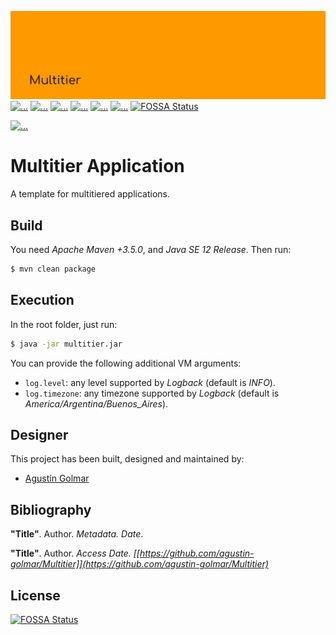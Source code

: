 [![...](.resource/image/readme-header.svg)](https://github.com/agustin-golmar/Multitier)
[![...](https://img.shields.io/badge/Java-v12-red.svg?logo=java&logoColor=white)](https://www.oracle.com/technetwork/java/javase/downloads/index.html)
[![...](https://img.shields.io/github/issues/agustin-golmar/Multitier?color=purple&label=issues&logo=git&logoColor=white)](https://github.com/agustin-golmar/Multitier/issues)
[![...](https://img.shields.io/badge/release-v0.0.0-blue.svg)](https://github.com/agustin-golmar/Multitier/releases)
[![...](https://www.travis-ci.com/agustin-golmar/Multitier.svg?branch=master)](https://www.travis-ci.com/agustin-golmar/Multitier)
[![...](https://snyk.io/test/github/agustin-golmar/Multitier/badge.svg?targetFile=pom.xml)](https://snyk.io/test/github/agustin-golmar/Multitier?targetFile=pom.xml)
[![...](https://codecov.io/gh/agustin-golmar/Multitier/branch/master/graph/badge.svg)](https://codecov.io/gh/agustin-golmar/Multitier)
[![FOSSA Status](https://app.fossa.io/api/projects/git%2Bgithub.com%2Fagustin-golmar%2FMultitier.svg?type=shield)](https://app.fossa.io/projects/git%2Bgithub.com%2Fagustin-golmar%2FMultitier?ref=badge_shield)

[![...](https://app.fossa.com/api/projects/git%2Bgithub.com%2Fagustin-golmar%2FMultitier.svg?type=small)](https://app.fossa.com/projects/git%2Bgithub.com%2Fagustin-golmar%2FMultitier?ref=badge_small)

# Multitier Application

A template for multitiered applications.

## Build

You need _Apache Maven +3.5.0_, and _Java SE 12 Release_. Then run:

```bash
$ mvn clean package
```

## Execution

In the root folder, just run:

```bash
$ java -jar multitier.jar
```

You can provide the following additional VM arguments:

* `log.level`: any level supported by _Logback_ (default is _INFO_).
* `log.timezone`: any timezone supported by _Logback_ (default is _America/Argentina/Buenos\_Aires_).

## Designer

This project has been built, designed and maintained by:

* [Agustín Golmar](https://github.com/agustin-golmar)

## Bibliography

__"Title"__. Author. _Metadata. Date_.

__"Title"__. Author. _Access Date. [[https://github.com/agustin-golmar/Multitier]](https://github.com/agustin-golmar/Multitier)_


## License
[![FOSSA Status](https://app.fossa.io/api/projects/git%2Bgithub.com%2Fagustin-golmar%2FMultitier.svg?type=large)](https://app.fossa.io/projects/git%2Bgithub.com%2Fagustin-golmar%2FMultitier?ref=badge_large)